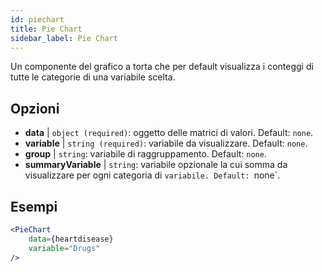 ```yaml
---
id: piechart
title: Pie Chart
sidebar_label: Pie Chart
---
```


Un componente del grafico a torta che per default visualizza i conteggi di tutte le categorie di una variabile scelta.

## Opzioni

* __data__ | `object (required)`: oggetto delle matrici di valori. Default: `none`.
* __variable__ | `string (required)`: variabile da visualizzare. Default: `none`.
* __group__ | `string`: variabile di raggruppamento. Default: `none`.
* __summaryVariable__ | `string`: variabile opzionale la cui somma da visualizzare per ogni categoria di `variabile. Default: `none`.


## Esempi

```jsx live
<PieChart 
    data={heartdisease} 
    variable="Drugs"
/>
```


